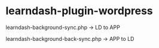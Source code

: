 # learndash-plugin-wordpress

learndash-background-sync.php -> LD to APP

learndash-background-back-sync.php -> APP to LD
